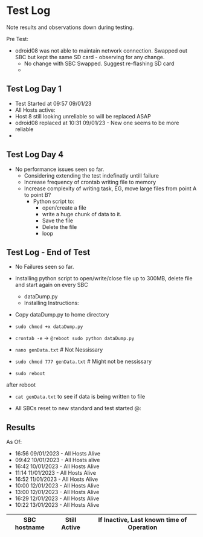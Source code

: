 # Test Log

Note results and observations down during testing.


Pre Test:

- odroid08 was not able to maintain network connection. Swapped out SBC but kept the same SD card - observing for any change.
  - No change with SBC Swapped. Suggest re-flashing SD card
  - 


## Test Log Day 1

- Test Started at 09:57   09/01/23
- All Hosts active:
- Host 8 still looking unreliable so will be replaced ASAP 
- odroid08 replaced at 10:31 09/01/23 - New one seems to be more reliable
- 

## Test Log Day 4

- No performance issues seen so far. 
	- Considering extending the test indefinatly untill failure
	- Increase frequency of crontab writing file to memory
	- Increase complexity of writing task, EG, move large files from point A to point B?
		- Python script to:
			- open/create a file
			- write a huge chunk of data to it.
			- Save the file
			- Delete the file
			- loop
			
## Test Log - End of Test
- No Failures seen so far.
- Installing python script to open/write/close file up to 300MB, delete file and start again on every SBC
	- dataDump.py
	- Installing Instructions:

- Copy dataDump.py to home directory 
- `sudo chmod +x dataDump.py`
- `crontab -e` -> `@reboot sudo python dataDump.py`
- `nano genData.txt`              # Not Nessissary
- `sudo chmod 777 genData.txt`    # Might not be nessissary
- `sudo reboot`

after reboot

- `cat genData.txt` to see if data is being written to file


- All SBCs reset to new standard and test started @: 


## Results

As Of:
- 16:56 09/01/2023 - All Hosts Alive
- 09:42 10/01/2023 - All Hosts alive
- 16:42 10/01/2023 - All Hosts Alive
- 11:14 11/01/2023 - All Hosts Alive
- 16:52 11/01/2023 - All Hosts Alive
- 10:00 12/01/2023 - All Hosts Alive
- 13:00 12/01/2023 - All Hosts Alive
- 16:29 12/01/2023 - All Hosts Alive
- 10:22 13/01/2023 - All Hosts Alive


|SBC hostname |  Still Active | If Inactive, Last known time of Operation |
|---|---|---|
